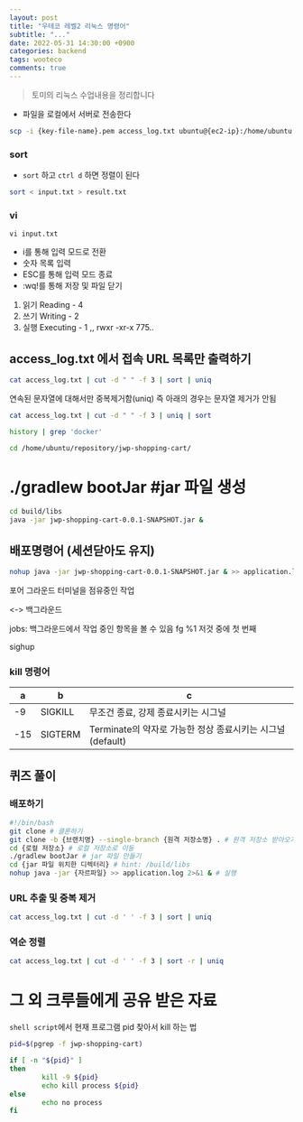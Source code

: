 ```yaml
---
layout: post
title: "우테코 레벨2 리눅스 명령어"
subtitle: "..."
date: 2022-05-31 14:30:00 +0900
categories: backend
tags: wooteco
comments: true
---
```


> 토미의 리눅스 수업내용을 정리합니다

- 파일을 로컬에서 서버로 전송한다

```sh
scp -i {key-file-name}.pem access_log.txt ubuntu@{ec2-ip}:/home/ubuntu
```

### sort

- `sort` 하고 `ctrl d` 하면 정렬이 된다

```sh
sort < input.txt > result.txt
```

### vi

```
vi input.txt
```

- i를 통해 입력 모드로 전환
- 숫자 목록 입력
- ESC를 통해 입력 모드 종료
- :wq!를 통해 저장 및 파일 닫기

1. 읽기 Reading - 4
2. 쓰기 Writing - 2
3. 실행 Executing - 1 ,, rwxr -xr-x 775..

## access_log.txt 에서 접속 URL 목록만 출력하기

```sh
cat access_log.txt | cut -d " " -f 3 | sort | uniq
```

연속된 문자열에 대해서만 중복제거함(uniq)
즉 아래의 경우는 문자열 제거가 안됨

```sh
cat access_log.txt | cut -d " " -f 3 | uniq | sort
```

```sh
history | grep 'docker'
```

```sh
cd /home/ubuntu/repository/jwp-shopping-cart/
```

# ./gradlew bootJar #jar 파일 생성

```sh
cd build/libs
java -jar jwp-shopping-cart-0.0.1-SNAPSHOT.jar &
```

## 배포명령어 (세션닫아도 유지)

```sh
nohup java -jar jwp-shopping-cart-0.0.1-SNAPSHOT.jar & >> application.log 2>&1 &
```

포어 그라운드
터미널을 점유중인 작업

<-> 백그라운드

jobs: 백그라운드에서 작업 중인 항목을 볼 수 있음
fg %1 저것 중에 첫 번째

sighup

### kill 명령어

| a   | b       | c                                                          |
| --- | ------- | ---------------------------------------------------------- |
| -9  | SIGKILL | 무조건 종료, 강제 종료시키는 시그널                        |
| -15 | SIGTERM | Terminate의 약자로 가능한 정상 종료시키는 시그널 (default) |

## 퀴즈 풀이

### 배포하기

```sh
#!/bin/bash
git clone # 클론하기
git clone -b {브랜치명} --single-branch {원격 저장소명} . # 원격 저장소 받아오기
cd {로컬 저장소} # 로컬 저장소로 이동
./gradlew bootJar # jar 파일 만들기
cd {jar 파일 위치한 디렉터리} # hint: /build/libs
nohup java -jar {자르파일} >> application.log 2>&1 & # 실행
```

### URL 추출 및 중복 제거

```sh
cat access_log.txt | cut -d ' ' -f 3 | sort | uniq
```

### 역순 정렬

```sh
cat access_log.txt | cut -d ' ' -f 3 | sort -r | uniq
```

# 그 외 크루들에게 공유 받은 자료

`shell script`에서 현재 프로그램 pid 찾아서 kill 하는 법

```sh
pid=$(pgrep -f jwp-shopping-cart)

if [ -n "${pid}" ]
then
        kill -9 ${pid}
        echo kill process ${pid}
else
        echo no process
fi
```
